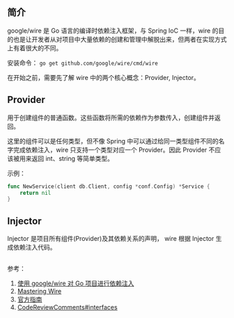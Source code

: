 ## 简介

google/wire 是 Go 语言的编译时依赖注入框架，与 Spring IoC 一样，wire 的目的也是让开发者从对项目中大量依赖的创建和管理中解脱出来，但两者在实现方式上有着很大的不同。

安装命令：
`go get github.com/google/wire/cmd/wire`

在开始之前，需要先了解 wire 中的两个核心概念：Provider, Injector。

## Provider

用于创建组件的普通函数。这些函数将所需的依赖作为参数传入，创建组件并返回。

这里的组件可以是任何类型，但不像 Spring 中可以通过给同一类型组件不同的名字完成依赖注入，wire 只支持一个类型对应一个 Provider。因此 Provider 不应该被用来返回 int、string 等简单类型。

示例：

```go
func NewService(client db.Client, config *conf.Config) *Service {
	return nil
}

```

## Injector

Injector 是项目所有组件(Provider)及其依赖关系的声明， wire 根据 Injector 生成依赖注入代码。

##

参考：

1. [使用 google/wire 对 Go 项目进行依赖注入](https://www.jianshu.com/p/7d05a1c71d08)
2. [Mastering Wire](https://itnext.io/mastering-wire-f1226717bbac)
3. [官方指南](https://github.com/google/wire/blob/main/docs/guide.md)
4. [CodeReviewComments#interfaces](https://github.com/golang/go/wiki/CodeReviewComments#interfaces)